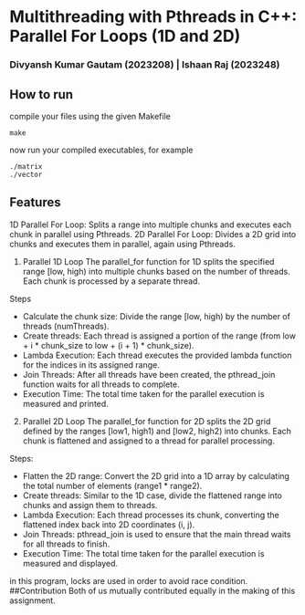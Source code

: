 #  Multithreading with Pthreads in C++: Parallel For Loops (1D and 2D)
### Divyansh Kumar Gautam (2023208) | Ishaan Raj (2023248)

## How to run
compile your files using the given Makefile
```
make
```
now run your compiled executables, for example
```
./matrix
./vector
```

## Features
1D Parallel For Loop: Splits a range into multiple chunks and executes each chunk in parallel using Pthreads.
2D Parallel For Loop: Divides a 2D grid into chunks and executes them in parallel, again using Pthreads.

1. Parallel 1D Loop
The parallel_for function for 1D splits the specified range [low, high) into multiple chunks based on the number of threads. Each chunk is processed by a separate thread.

Steps
- Calculate the chunk size: Divide the range [low, high) by the number of threads (numThreads).
- Create threads: Each thread is assigned a portion of the range (from low + i * chunk_size to low + (i + 1) * chunk_size).
- Lambda Execution: Each thread executes the provided lambda function for the indices in its assigned range.
- Join Threads: After all threads have been created, the pthread_join function waits for all threads to complete.
- Execution Time: The total time taken for the parallel execution is measured and printed.

2. Parallel 2D Loop
The parallel_for function for 2D splits the 2D grid defined by the ranges [low1, high1) and [low2, high2) into chunks. Each chunk is flattened and assigned to a thread for parallel processing.

Steps:
- Flatten the 2D range: Convert the 2D grid into a 1D array by calculating the total number of elements (range1 * range2).
- Create threads: Similar to the 1D case, divide the flattened range into chunks and assign them to threads.
- Lambda Execution: Each thread processes its chunk, converting the flattened index back into 2D coordinates (i, j).
- Join Threads: pthread_join is used to ensure that the main thread waits for all threads to finish.
- Execution Time: The total time taken for the parallel execution is measured and displayed.

in this program, locks are used in order to avoid race condition.
##Contribution
Both of us mutually contributed equally in the making of this assignment.
